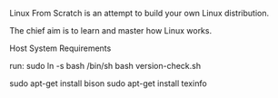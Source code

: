 Linux From Scratch is an attempt to build your own Linux distribution.

The chief aim is to learn and master how Linux works.

Host System Requirements

run:
sudo ln -s bash /bin/sh
bash version-check.sh

sudo apt-get install bison
sudo apt-get install texinfo

